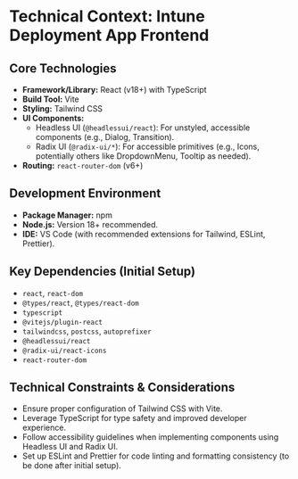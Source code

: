 # Technical Context: Intune Deployment App Frontend

## Core Technologies
- **Framework/Library:** React (v18+) with TypeScript
- **Build Tool:** Vite
- **Styling:** Tailwind CSS
- **UI Components:**
    - Headless UI (`@headlessui/react`): For unstyled, accessible components (e.g., Dialog, Transition).
    - Radix UI (`@radix-ui/*`): For accessible primitives (e.g., Icons, potentially others like DropdownMenu, Tooltip as needed).
- **Routing:** `react-router-dom` (v6+)

## Development Environment
- **Package Manager:** npm
- **Node.js:** Version 18+ recommended.
- **IDE:** VS Code (with recommended extensions for Tailwind, ESLint, Prettier).

## Key Dependencies (Initial Setup)
- `react`, `react-dom`
- `@types/react`, `@types/react-dom`
- `typescript`
- `@vitejs/plugin-react`
- `tailwindcss`, `postcss`, `autoprefixer`
- `@headlessui/react`
- `@radix-ui/react-icons`
- `react-router-dom`

## Technical Constraints & Considerations
- Ensure proper configuration of Tailwind CSS with Vite.
- Leverage TypeScript for type safety and improved developer experience.
- Follow accessibility guidelines when implementing components using Headless UI and Radix UI.
- Set up ESLint and Prettier for code linting and formatting consistency (to be done after initial setup).
